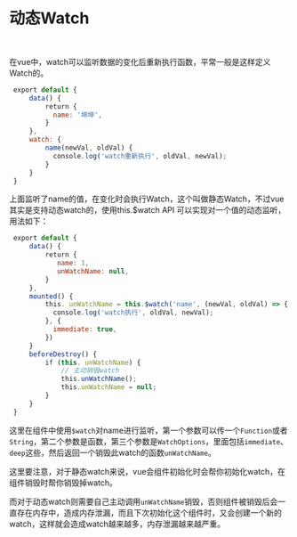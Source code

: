# 动态Watch

<br/>

在vue中，watch可以监听数据的变化后重新执行函数，平常一般是这样定义Watch的。

```javascript
 export default {
     data() {
         return {
           name: '坤坤',
         }
     },
     watch: {
         name(newVal, oldVal) {
           console.log('watch重新执行', oldVal, newVal);
         }
     }
 }
```

上面监听了name的值，在变化时会执行Watch，这个叫做静态Watch，不过vue其实是支持动态watch的，使用this.$watch API 可以实现对一个值的动态监听，用法如下：

```javascript
 export default {
     data() {
         return {
            name: 1,
            unWatchName: null,
         }
     },
     mounted() {
         this. unWatchName = this.$watch('name', (newVal, oldVal) => {
           console.log('watch执行', oldVal, newVal);
         }, {
           immediate: true,
         })
     }
     beforeDestroy() {
         if (this. unWatchName) {
             // 主动销毁watch
             this.unWatchName();
             this.unWatchName = null;
         }
     }
 }
```

这里在组件中使用`$watch`对name进行监听，第一个参数可以传一个`Function`或者`String`，第二个参数是函数，第三个参数是`WatchOptions`，里面包括`immediate`、`deep`这些，然后返回一个销毁此watch的函数`unWatchName`。

这里要注意，对于静态watch来说，vue会组件初始化时会帮你初始化watch，在组件销毁时帮你销毁掉watch。

而对于动态watch则需要自己主动调用`unWatchName`销毁，否则组件被销毁后会一直存在内存中，造成内存泄漏，而且下次初始化这个组件时，又会创建一个新的watch，这样就会造成watch越来越多，内存泄漏越来越严重。
